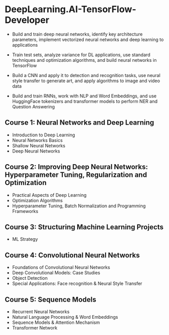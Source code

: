 # DeepLearning.AI-TensorFlow-Developer

- Build and train deep neural networks, identify key architecture parameters, implement vectorized neural networks and deep learning to applications

- Train test sets, analyze variance for DL applications, use standard techniques and optimization algorithms, and build neural networks in TensorFlow

- Build a CNN and apply it to detection and recognition tasks, use neural style transfer to generate art, and apply algorithms to image and video data

- Build and train RNNs, work with NLP and Word Embeddings, and use HuggingFace tokenizers and transformer models to perform NER and Question Answering


## Course 1: Neural Networks and Deep Learning
- Introduction to Deep Learning
- Neural Networks Basics
- Shallow Neural Networks
- Deep Neural Networks

## Course 2: Improving Deep Neural Networks: Hyperparameter Tuning, Regularization and Optimization
- Practical Aspects of Deep Learning
- Optimization Algorithms
- Hyperparameter Tuning, Batch Normalization and Programming Frameworks

## Course 3: Structuring Machine Learning Projects
- ML Strategy

## Course 4: Convolutional Neural Networks
- Foundations of Convolutional Neural Networks
- Deep Convolutional Models: Case Studies
- Object Detection
- Special Applications: Face recognition & Neural Style Transfer

## Course 5: Sequence Models
- Recurrent Neural Networks
- Natural Language Processing & Word Embeddings
- Sequence Models & Attention Mechanism
- Transformer Network

